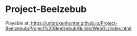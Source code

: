 # Project-Beelzebub
 Playable at: 
 https://unbrokenhunter.github.io/Project-Beelzebub/Project%20Beelzebub/Builds/WebGL/index.html
